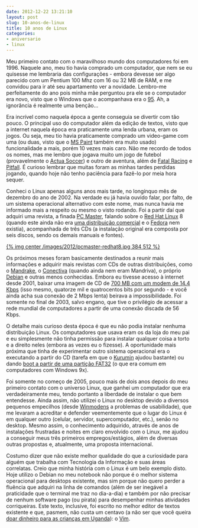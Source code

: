 ```yaml
---
date: 2012-12-22 13:21:10
layout: post
slug: 10-anos-de-linux
title: 10 anos de Linux
categories:
- aniversario
- linux
---
```


Meu primeiro contato com o maravilhoso mundo dos computadores foi em 1996. Naquele ano, meu tio havia comprado um computador, que nem se eu quisesse me lembraria das configurações - embora devesse ser algo parecido com um Pentium 100 Mhz com 16 ou 32 MB de RAM, e me convidou para ir até seu apartamento ver a novidade. Lembro-me perfeitamente do ano pois minha mãe perguntou pra ele se o computador era novo, visto que o Windows que o acompanhava era o [95](https://en.wikipedia.org/wiki/Windows_95). Ah, a ignorância é realmente uma benção...

Era incrível como naquela época a gente conseguia se divertir com tão pouco. O principal uso do computador além da edição de textos, visto que a internet naquela época era praticamente uma lenda urbana, eram os jogos. Ou seja, meu tio havia praticamente comprado um video-game com uma (ou duas, visto que o [MS Paint](https://en.wikipedia.org/wiki/Paint_(software)) também era muito usado) funcionalidade a mais, porém 10 vezes mais caro. Não me recordo de todos os nomes, mas me lembro que jogava muito um jogo de futebol (provavelmente o [Actua Soccer](https://en.wikipedia.org/wiki/Actua_Soccer)) e outro de aventura, além de [Fatal Racing](https://en.wikipedia.org/wiki/Fatal_Racing) e [Pitfall](https://en.wikipedia.org/wiki/Pitfall:_The_Mayan_Adventure). É curioso lembrar que muitas foram as minhas tardes perdidas jogando, quando hoje não tenho paciência para fazê-lo por meia hora sequer.

Conheci o Linux apenas alguns anos mais tarde, no longínquo mês de dezembro do ano de 2002. Na verdade eu já havia ouvido falar, por falto, de um sistema operacional alternativo com este nome, mas nunca havia me informado mais a respeito ou mesmo o visto rodando. Foi a partir daí que adquiri uma revista, a finada [PC Master](http://www.europanet.com.br/site/index.php?cat_id=585&pag_id=11843), falando sobre o [Red Hat Linux](https://en.wikipedia.org/wiki/Red_Hat_Linux) 8 (quando este ainda não era [uma distribuição comercial](https://en.wikipedia.org/wiki/Red_Hat_Enterprise_Linux) e o [Fedora](https://en.wikipedia.org/wiki/Fedora_(operating_system)) nem existia), acompanhada de três CDs (a instalação original era composta por seis discos, sendo os demais manuais e fontes).

[{% img center /images/2012/pcmaster-redhat8.jpg 384 512 %}](/images/2012/pcmaster-redhat8.jpg)

Os próximos meses foram basicamente destinados a reunir mais informações e adquirir mais revistas com CDs de outras distribuições, como o [Mandrake](https://en.wikipedia.org/wiki/Mandriva_Linux#Name_changes), o [Conectiva](https://en.wikipedia.org/wiki/Conectiva) (quando ainda nem eram Mandriva), o próprio [Debian](https://en.wikipedia.org/wiki/Debian) e outras menos conhecidas. Embora eu tivesse acesso à internet desde 2001, baixar uma imagem de CD de [700 MB com um modem de 14.4 Kbps](http://www.wolframalpha.com/input/?i=700+MiB+at+14.4+Kbps) (isso mesmo, quatorze mil e quatrocentos bits por segundo - e você ainda acha sua conexão de 2 Mbps lenta) beirava a impossibilidade. Foi somente no final de 2003, salvo engano, que tive o privilégio de acessar a rede mundial de computadores a partir de uma conexão discada de 56 Kbps.

O detalhe mais curioso desta época é que eu não podia instalar nenhuma distribuição Linux. Os computadores que usava eram os da loja do meu pai e eu simplesmente não tinha permissão para instalar qualquer coisa a torto e a direito neles (embora as vezes eu o fizesse). A oportunidade mais próxima que tinha de experimentar outro sistema operacional era o executando a partir do CD (tarefa em que o [Kurumin](https://en.wikipedia.org/wiki/Kurumin) ajudou bastante) ou dando [boot a partir de uma partição FAT32](https://en.wikipedia.org/wiki/Loadlin) (o que era comum em computadores com Windows 9x).

Foi somente no começo de 2005, pouco mais de dois anos depois do meu primeiro contato com o universo Linux, que ganhei um computador que era verdadeiramente meu, tendo portanto a liberdade de instalar o que bem entendesse. Ainda assim, não utilizei o Linux no desktop devido a diversos pequenos empecilhos (desde [Winmodens](http://www.baboo.com.br/2003/05/hardmodem-x-softmodem-winmodem/) a problemas de usabilidade), que me levaram a acreditar e defender veementemente que o lugar do Linux é em qualquer outro (celular, servidor, supercomputador, etc.), senão no desktop. Mesmo assim, o conhecimento adquirido, através de anos de instalações frustradas e noites em claro envolvido com o Linux, me ajudou a conseguir meus três primeiros empregos/estágios, além de diversas outras propostas e, atualmente, uma proposta internacional.

Costumo dizer que não existe melhor qualidade do que a curiosidade para alguém que trabalha com Tecnologia da Informação e suas áreas correlatas. Creio que minha história com o Linux é um belo exemplo disto. Hoje utilizo o Debian no meu notebook não porque é o melhor sistema operacional para desktops existente, mas sim porque não quero perder a fluência que adquiri na linha de comandos (além de ser inegável a praticidade que o terminal me traz no dia-a-dia) e também por não precisar de nenhum software pago (ou pirata) para desempenhar minhas atividades corriqueiras. Este texto, inclusive, foi escrito no melhor editor de textos existente e que, pasmem, não custa um centavo (a não ser que você queira [doar dinheiro para as crianças em Uganda](http://www.vim.org/sponsor/)): o [Vim](https://blog.myhro.info/2011/11/instalando-e-configurando-o-vim-no-windows/).
